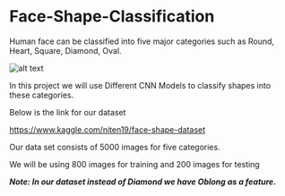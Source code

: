 # Face-Shape-Classification

Human face can be classified into five major categories such as Round, Heart, Square, Diamond, Oval.

![alt text](https://github.com/Arbaz57/Face-Shape-Classification/blob/main/face-shapes.jpg?raw=true)

In this project we will use Different CNN Models to classify shapes into these categories.

Below is the link for our dataset

https://www.kaggle.com/niten19/face-shape-dataset

Our data set consists of 5000 images for five categories.

We will be using 800 images for training and 200 images for testing

**_Note: In our dataset instead of Diamond we have Oblong  as a feature._**








